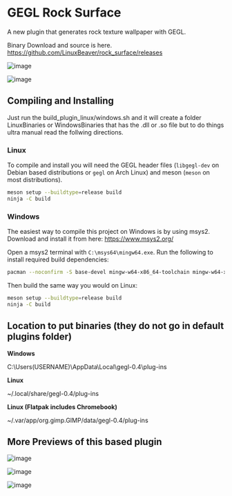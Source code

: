 GEGL Rock Surface
=========

A new plugin that generates rock texture wallpaper with GEGL. 

Binary Download and source is here.
https://github.com/LinuxBeaver/rock_surface/releases

![image](https://github.com/user-attachments/assets/8c29340c-97b0-4888-99c2-5d66a678a46f)

![image](https://github.com/user-attachments/assets/a88e65ff-9866-4a75-977e-003a757ec669)

## Compiling and Installing

Just run the build_plugin_linux/windows.sh and it will create a folder LinuxBinaries or WindowsBinaries that has the .dll or .so file 
but to do things ultra manual read the follwing directions.

### Linux

To compile and install you will need the GEGL header files (`libgegl-dev` on
Debian based distributions or `gegl` on Arch Linux) and meson (`meson` on
most distributions).

```bash
meson setup --buildtype=release build
ninja -C build

```

### Windows

The easiest way to compile this project on Windows is by using msys2.  Download
and install it from here: https://www.msys2.org/

Open a msys2 terminal with `C:\msys64\mingw64.exe`.  Run the following to
install required build dependencies:

```bash
pacman --noconfirm -S base-devel mingw-w64-x86_64-toolchain mingw-w64-x86_64-meson mingw-w64-x86_64-gegl
```

Then build the same way you would on Linux:

```bash
meson setup --buildtype=release build
ninja -C build
```

## Location to put binaries (they do not go in default plugins folder)

**Windows**

 C:\Users\(USERNAME)\AppData\Local\gegl-0.4\plug-ins
 
 **Linux** 

~/.local/share/gegl-0.4/plug-ins

**Linux (Flatpak includes Chromebook)**

~/.var/app/org.gimp.GIMP/data/gegl-0.4/plug-ins

## More Previews of this based plugin

![image](https://github.com/user-attachments/assets/d7a583db-8ce8-45a4-b8ec-b4edbbe99602)

![image](https://github.com/user-attachments/assets/9133f4b8-f314-486e-8c1a-2dc4e582f81a)

![image](https://github.com/user-attachments/assets/1c4e808a-7bcd-445a-8b54-9fee2c47cda9)






